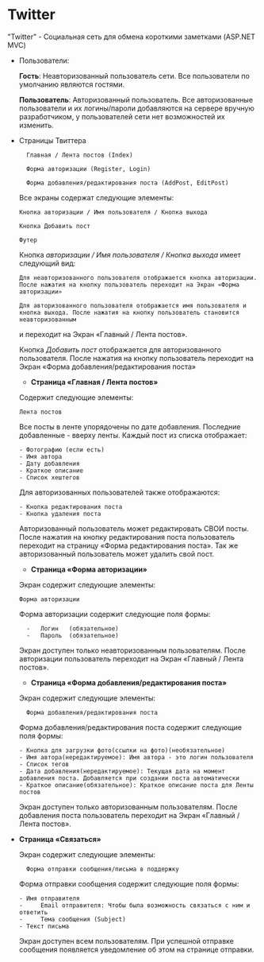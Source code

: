 # Twitter
"Twitter" - Социальная сеть для обмена короткими заметками (ASP.NET MVC)

- Пользователи: 
   
	 __Гость__:		Неавторизованный пользователь сети. Все пользователи по умолчанию являются гостями.
 
   __Пользователь__:	Авторизованный пользователь. Все авторизованные пользователи и их логины/пароли добавляются на сервере вручную разработчиком, у пользователей сети нет возможностей их изменить.

- Страницы Твиттера

    	Главная / Лента постов (Index)

    	Форма авторизации (Register, Login)

    	Форма добавления/редактирования поста (AddPost, EditPost)

  Все экраны содержат следующие элементы:

      Кнопка авторизации / Имя пользователя / Кнопка выхода

      Кнопка Добавить пост

      Футер

  Кнопка _авторизации / Имя пользователя / Кнопка выхода_ имеет следующий вид:

      Для неавторизованного пользователя отображается кнопка авторизации. После нажатия на кнопку пользователь переходит на Экран «Форма авторизации»

      Для авторизованного пользователя отображается имя пользователя и кнопка выхода. После нажатия на кнопку пользователь становится неавторизованным 
  и переходит на Экран «Главный / Лента постов».

  Кнопка _Добавить пост_ отображается для авторизованного пользователя. После нажатия на кнопку пользователь переходит на Экран «Форма добавления/редактирования поста»

  - __Страница «Главная / Лента постов»__

  Содержит следующие элементы:

      Лента постов

  Все посты в ленте упорядочены по дате добавления. Последние добавленные - вверху ленты. Каждый пост из списка отображает:

      -	Фотографию (если есть)
      -	Имя автора
      -	Дату добавления
      -	Краткое описание
      -	Список хештегов

  Для авторизованных пользователей также отображаются:

      -	Кнопка редактирования поста
      -	Кнопка удаления поста


  Авторизованный пользователь может редактировать СВОИ посты. После нажатия на кнопку редактирования поста пользователь переходит на страницу «Форма редактирования поста». Так же авторизованный пользователь может удалить свой пост.

  - __Страница «Форма авторизации»__

  Экран содержит следующие элементы:

      Форма авторизации

   Форма авторизации содержит следующие поля формы:

        -	Логин	(обязательное)	
        -	Пароль	(обязательное)

  Экран доступен только неавторизованным пользователям. После авторизации пользователь переходит на Экран «Главный / Лента постов».


  - __Страница «Форма добавления/редактирования поста»__

  Экран содержит следующие элементы:

    	Форма добавления/редактирования поста

  Форма добавления/редактирования поста содержит следующие поля формы:

      -	Кнопка для загрузки фото(ссылки на фото)(необязательное)
      -	Имя автора(нередактируемое): Имя автора - это логин пользователя
      -	Список тегов
      -	Дата добавления(нередактируемое): Текущая дата на момент добавления поста. Добавляется при создании поста автоматически
      -	Краткое описание(обязательное): Краткое описание поста для Ленты постов


  Экран доступен только авторизованным пользователям. После добавления поста пользователь переходит на Экран «Главный / Лента постов».

- __Страница «Связаться»__

  Экран содержит следующие элементы:

    	Форма отправки сообщения/письма в поддержку

  Форма отправки сообщения содержит следующие поля формы:

      -	Имя отправителя
      - 	Email отправителя: Чтобы была возможность связаться с ним и ответить
      - 	Тема сообщения (Subject)
      -	Текст письма

  Экран доступен всем пользователям. При успешной отправке сообщения появляется уведомление об этом на странице отправки.


